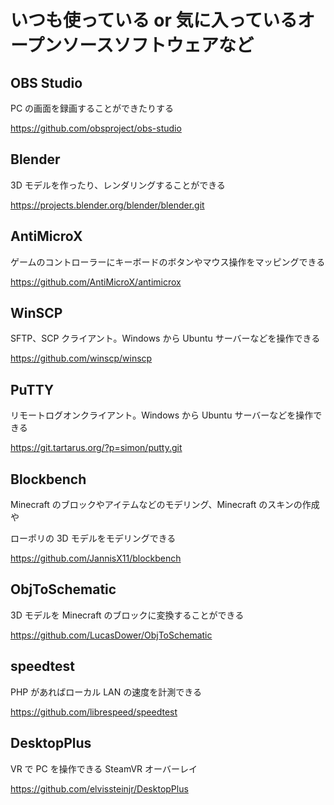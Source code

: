 # いつも使っている or 気に入っているオープンソースソフトウェアなど

## OBS Studio

PC の画面を録画することができたりする

<https://github.com/obsproject/obs-studio>

## Blender

3D モデルを作ったり、レンダリングすることができる

<https://projects.blender.org/blender/blender.git>

## AntiMicroX

ゲームのコントローラーにキーボードのボタンやマウス操作をマッピングできる

<https://github.com/AntiMicroX/antimicrox>

## WinSCP

SFTP、SCP クライアント。Windows から Ubuntu サーバーなどを操作できる

<https://github.com/winscp/winscp>

## PuTTY

リモートログオンクライアント。Windows から Ubuntu サーバーなどを操作できる

<https://git.tartarus.org/?p=simon/putty.git>

## Blockbench

Minecraft のブロックやアイテムなどのモデリング、Minecraft のスキンの作成や

ローポリの 3D モデルをモデリングできる

<https://github.com/JannisX11/blockbench>

## ObjToSchematic

3D モデルを Minecraft のブロックに変換することができる

<https://github.com/LucasDower/ObjToSchematic>

## speedtest

PHP があればローカル LAN の速度を計測できる

<https://github.com/librespeed/speedtest>

## DesktopPlus

VR で PC を操作できる SteamVR オーバーレイ

<https://github.com/elvissteinjr/DesktopPlus>
